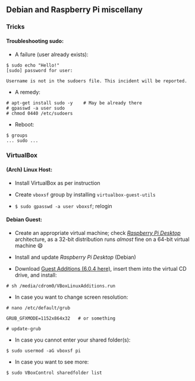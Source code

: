 ## Debian and Raspberry Pi miscellany
### Tricks
#### Troubleshooting sudo:

- A failure (user already exists):
```
$ sudo echo "Hello!"
[sudo] password for user:

Username is not in the sudoers file. This incident will be reported.
```
- A remedy:
```
# apt-get install sudo -y    # May be already there
# gpasswd -a user sudo
# chmod 0440 /etc/sudoers
```
- Reboot:
```
$ groups
... sudo ...
```

### VirtualBox

#### (Arch) Linux Host:

-  Install VirtualBox as per instruction

- Create `vboxsf` group by installing `virtualbox-guest-utils`

- `$ sudo gpasswd -a user vboxsf`; relogin

#### Debian Guest:

- Create an appropriate virtual machine; check [*Raspberry Pi Desktop*](https://www.raspberrypi.org/downloads/) architecture, as a 32-bit distribution runs *almost*  fine on a 64-bit virtual machine :smile:

- Install and update *Raspberry Pi Desktop* (Debian)

- Download [Guest Additions (6.0.4 here)](https://download.virtualbox.org/virtualbox/6.0.4/VBoxGuestAdditions_6.0.4.iso), insert them into the virtual CD drive, and install:
```
# sh /media/cdrom0/VBoxLinuxAdditions.run
```

- In case you want to change screen resolution:
```
# nano /etc/default/grub
```
```
GRUB_GFXMODE=1152x864x32   # or something
```
```
# update-grub
```

- In case you cannot enter your shared folder(s):
```
$ sudo usermod -aG vboxsf pi
```

- In case you want to see more:
```
$ sudo VBoxControl sharedfolder list
```